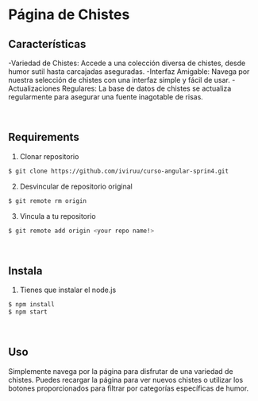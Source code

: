 # Página de Chistes

## Características

-Variedad de Chistes: Accede a una colección diversa de chistes, desde humor sutil hasta carcajadas aseguradas.
-Interfaz Amigable: Navega por nuestra selección de chistes con una interfaz simple y fácil de usar.
-Actualizaciones Regulares: La base de datos de chistes se actualiza regularmente para asegurar una fuente inagotable de risas.

<br>

## Requirements


1. Clonar repositorio
```bash
$ git clone https://github.com/iviruu/curso-angular-sprin4.git
```

2. Desvincular de repositorio original 
```bash
$ git remote rm origin
```

3. Vincula a tu repositorio
```bash
$ git remote add origin <your repo name!>
```

<br>

## Instala

1. Tienes que instalar el node.js

```bash
$ npm install
$ npm start
```

<br>

## Uso

Simplemente navega por la página para disfrutar de una variedad de chistes. Puedes recargar la página para ver nuevos chistes o utilizar los botones proporcionados para filtrar por categorías específicas de humor.






